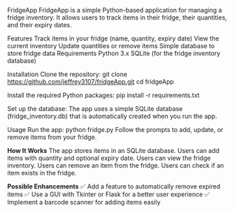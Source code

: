 FridgeApp
FridgeApp is a simple Python-based application for managing a fridge inventory. It allows users to track items in their fridge, their quantities, and their expiry dates.

Features
Track items in your fridge (name, quantity, expiry date)
View the current inventory
Update quantities or remove items
Simple database to store fridge data
Requirements
Python 3.x
SQLite (for the fridge inventory database)

Installation
Clone the repository:
git clone https://github.com/jeffrey3107/fridgeApp.git
cd fridgeApp

Install the required Python packages:
pip install -r requirements.txt


Set up the database:
The app uses a simple SQLite database (fridge_inventory.db) that is automatically created when you run the app.

Usage
Run the app:
python fridge.py
Follow the prompts to add, update, or remove items from your fridge.


**How It Works**
The app stores items in an SQLite database.
Users can add items with quantity and optional expiry date.
Users can view the fridge inventory.
Users can remove an item from the fridge.
Users can check if an item exists in the fridge.

**Possible Enhancements**
✅ Add a feature to automatically remove expired items
✅ Use a GUI with Tkinter or Flask for a better user experience
✅ Implement a barcode scanner for adding items easily
